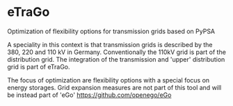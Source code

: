 # eTraGo
Optimization of flexibility options for transmission grids based on PyPSA

A speciality in this context is that transmission grids is described by the 380, 220 and 110 kV in Germany. Conventionally the 110kV grid is part of the distribution grid. The integration of the transmission and 'upper' distribution grid is part of eTraGo.

The focus of optimization are flexibility options with a special focus on energy storages. Grid expansion measures are not part of this tool and will be instead part of 'eGo' https://github.com/openego/eGo
